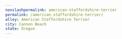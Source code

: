 ```yaml
---
﻿nonslashpermalink: american-staffordshire-terrier
permalink: /american-staffordshire-terrier/
alley: American Staffordshire Terrier
city: Cannon Beach
state: Oregon
---
```


